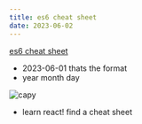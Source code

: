 ```yaml
---
title: es6 cheat sheet
date: 2023-06-02
---
```

[es6 cheat sheet](https://melanieseltzer.github.io/es6-all-the-things/)
- 2023-06-01 thats the format
- year month day

![capy](https://i.imgur.com/LLt9Icv.jpg)
- learn react!
find a cheat sheet
